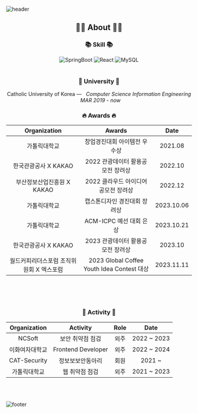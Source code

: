 ![header](https://capsule-render.vercel.app/api?type=slice&color=30A9DE&height=60&section=header)

<div align=center>
 
 <h2 align="center">👨‍💻 About 👨‍💻</h2>

 <h3 align="center">📚 Skill 📚</h3>
 
<div align="center">
<img alt=
"SpringBoot" src="https://img.shields.io/badge/SpringBoot-6DB33F?style=flat-square&logo=SpringBoot&logoColor=white"/>
<img alt="React" src="https://img.shields.io/badge/-ReactJs-61DAFB?logo=react&logoColor=white&style=flat-square"/>
<img alt="MySQL" src="https://img.shields.io/badge/MySQL-4479A1?style=flat-square&logo=MySQL&logoColor=white"/>
<br>
</div>
<br> 

<h3 align="center">🏫 University 🏫</h3>
<p align="center">
Catholic University of Korea —  &nbsp; <em>Computer Science Information Engineering &nbsp;   MAR  2019 - now </em>
</p>   

<h3 align="center"> 🔥 Awards 🔥</h3>

|Organization|Awards|Date|
|:---:|:---:|:---:|
| 가톨릭대학교 | 창업경진대회 아이템전 우수상 |2021.08|
| 한국관광공사 X KAKAO | 2022 관광데이터 활용공모전 장려상 |2022.10|
| 부산정보산업진흥원 X KAKAO | 2022 클라우드 아이디어 공모전 장려상 |2022.12|
| 가톨릭대학교 | 캡스톤디자인 경진대회 장려상 |2023.10.06|
| 가톨릭대학교 | ACM-ICPC 예선 대회 은상 |2023.10.21|
| 한국관광공사 X KAKAO | 2023 관광데이터 활용공모전 장려상 |2023.10|
| 월드커피리더스포럼 조직위원회 X 엑스포럼 | 2023 Global Coffee Youth Idea Contest 대상 |2023.11.11|



</br>
</br>
</br>
 
<h3 align="center"> 🧩 Activity 🧩</h3>

|Organization|Activity|Role|Date|
|:---:|:---:|:---:|:---:|
| NCSoft | 보안 취약점 점검| 외주 |2022 ~ 2023|
| 이화여자대학교 | Frontend Developer | 외주 |2022 ~ 2024|
| CAT-Security | 정보보보안동아리 | 회원 |2021 ~ |
| 가톨릭대학교 | 웹 취약점 점검 | 외주 |2021 ~ 2023|

 
 <br>
 
</div>

<br>

![footer](https://capsule-render.vercel.app/api?type=slice&color=EFDC05&height=40&section=footer)
